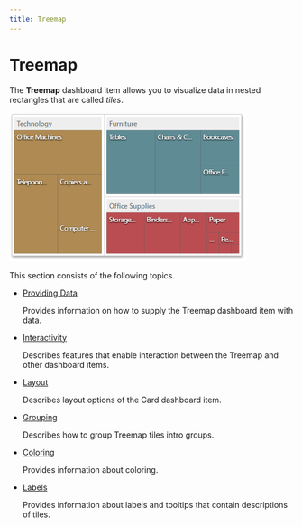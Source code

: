 ```yaml
---
title: Treemap
---
```

# Treemap
The **Treemap** dashboard item allows you to visualize data in nested rectangles that are called _tiles_.

![wdd-treemap-grouped](../../../images/Img125970.png)

This section consists of the following topics.
* [Providing Data](../../../../dashboard-for-web/articles/web-dashboard-designer-mode/designing-dashboard-items/treemap/providing-data.md)
	
	Provides information on how to supply the Treemap dashboard item with data.
* [Interactivity](../../../../dashboard-for-web/articles/web-dashboard-designer-mode/designing-dashboard-items/treemap/interactivity.md)
	
	Describes features that enable interaction between the Treemap and other dashboard items.
* [Layout](../../../../dashboard-for-web/articles/web-dashboard-designer-mode/designing-dashboard-items/treemap/layout.md)
	
	Describes layout options of the Card dashboard item.
* [Grouping](../../../../dashboard-for-web/articles/web-dashboard-designer-mode/designing-dashboard-items/treemap/grouping.md)
	
	Describes how to group Treemap tiles intro groups.
* [Coloring](../../../../dashboard-for-web/articles/web-dashboard-designer-mode/designing-dashboard-items/treemap/coloring.md)
	
	Provides information about coloring.
* [Labels](../../../../dashboard-for-web/articles/web-dashboard-designer-mode/designing-dashboard-items/treemap/labels.md)
	
	Provides information about labels and tooltips that contain descriptions of tiles.